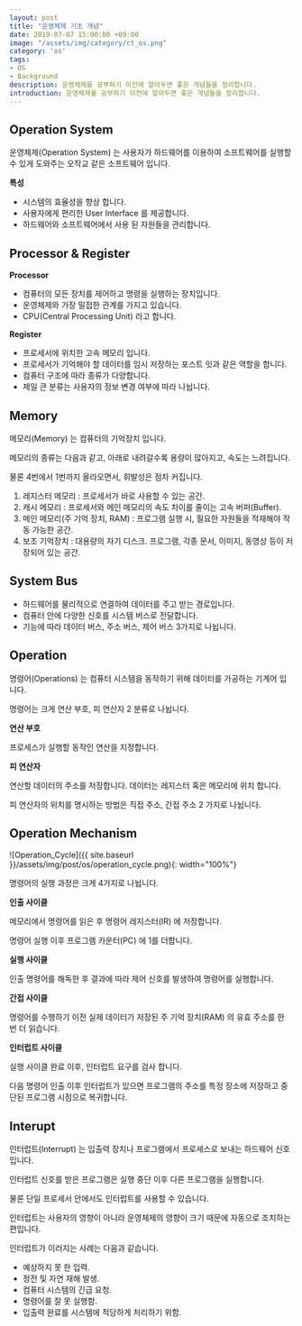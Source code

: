 ```yaml
---
layout: post
title: "운영체제 기초 개념"
date: 2019-07-07 15:00:00 +09:00
image: "/assets/img/category/ct_os.png"
category: 'os'
tags:
- OS
- Background
description: 운영체제를 공부하기 이전에 알아두면 좋은 개념들을 정리합니다.
introduction: 운영체제를 공부하기 이전에 알아두면 좋은 개념들을 정리합니다.
---
```


## Operation System

운영체제(Operation System) 는 사용자가 하드웨어를 이용하여 소프트웨어를 실행할 수 있게 도와주는 오작교 같은 소프트웨어 입니다.

**특성**

- 시스템의 효율성을 향상 합니다.
- 사용자에게 편리한 User Interface 를 제공합니다.
- 하드웨어와 소프트웨어에서 사용 된 자원들을 관리합니다.

## Processor & Register

**Processor** 

- 컴퓨터의 모든 장치를 제어하고 명령을 실행하는 장치입니다.
- 운영체제와 가장 밀접한 관계를 가지고 있습니다.
- CPU(Central Processing Unit) 라고 합니다.

**Register**

- 프로세서에 위치한 고속 메모리 입니다.
- 프로세서가 기억해야 할 데이터를 임시 저장하는 포스트 잇과 같은 역할을 합니다.
- 컴퓨터 구조에 따라 종류가 다양합니다.
- 제일 큰 분류는 사용자의 정보 변경 여부에 따라 나뉩니다.

## Memory

메모리(Memory) 는 컴퓨터의 기억장치 입니다.

메모리의 종류는 다음과 같고, 아래로 내려갈수록 용량이 많아지고, 속도는 느려집니다.

물론 4번에서 1번까지 올라오면서, 휘발성은 점차 커집니다.

1. 레지스터 메모리 : 프로세서가 바로 사용할 수 있는 공간.
2. 캐시 메모리 : 프로세서와 메인 메모리의 속도 차이를 줄이는 고속 버퍼(Buffer).
3. 메인 메모리(주 기억 장치, RAM) : 프로그램 실행 시, 필요한 자원들을 적재해야 작동 가능한 공간.
4. 보조 기억장치 : 대용량의 자기 디스크. 프로그램, 각종 문서, 이미지, 동영상 등이 저장되어 있는 공간.

## System Bus

- 하드웨어를 물리적으로 연결하여 데이터를 주고 받는 경로입니다.
- 컴퓨터 안에 다양한 신호를 시스템 버스로 전달합니다.
- 기능에 따라 데이터 버스, 주소 버스, 제어 버스 3가지로 나뉩니다.

## Operation

명령어(Operations) 는 컴퓨터 시스템을 동작하기 위해 데이터를 가공하는 기계어 입니다.

명령어는 크게 연산 부호, 피 연산자 2 분류로 나뉩니다.

**연산 부호** 

프로세스가 실행할 동작인 연산을 지정합니다.

**피 연산자** 

연산할 데이터의 주소를 저장합니다. 데이터는 레지스터 혹은 메모리에 위치 합니다.

피 연산자의 위치를 명시하는 방법은 직접 주소, 간접 주소 2 가지로 나뉩니다.

## Operation Mechanism

![Operation_Cycle]({{ site.baseurl }}/assets/img/post/os/operation_cycle.png){: width="100%"}

명령어의 실행 과정은 크게 4가지로 나뉩니다.

**인출 사이클**

메모리에서 명령어를 읽은 후 명령어 레지스터(IR) 에 저장합니다.

명령어 실행 이후 프로그램 카운터(PC) 에 1를 더합니다.

**실행 사이클**

인출 명령어를 해독한 후 결과에 따라 제어 신호를 발생하여 명령어를 실행합니다.

**간접 사이클**

명령어를 수행하기 이전 실제 데이터가 저장된 주 기억 장치(RAM) 의 유효 주소를 한 번 더 읽습니다.

**인터럽트 사이클**

실행 사이클 완료 이후, 인터럽트 요구를 검사 합니다.

다음 명령어 인출 이후 인터럽트가 있으면 프로그램의 주소를 특정 장소에 저장하고 중단된 프로그램 시점으로 복귀합니다.

## Interupt

인터럽트(Interrupt) 는 입출력 장치나 프로그램에서 프로세스로 보내는 하드웨어 신호입니다.

인터럽트 신호를 받은 프로그램은 실행 중단 이후 다른 프로그램을 실행합니다.

물론 단일 프로세서 안에서도 인터럽트를 사용할 수 있습니다.

인터럽트는 사용자의 영향이 아니라 운영체제의 영향이 크기 때문에 자동으로 조치하는 편입니다.

인터럽트가 이러지는 사례는 다음과 같습니다.

- 예상하지 못 한 입력.
- 정전 및 자연 재해 발생.
- 컴퓨터 시스템의 긴급 요청.
- 명령어를 잘 못 실행함.
- 입출력 완료를 시스템에 적당하게 처리하기 위함.
